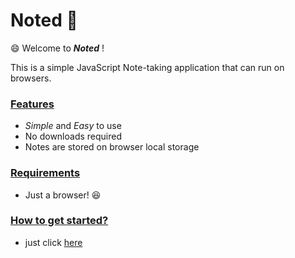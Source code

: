 # Noted  :notebook:
:smile: Welcome to ***Noted*** !

This is a simple JavaScript Note-taking application that can run on browsers. 

 ### <ins>Features </ins>
* _Simple_ and _Easy_ to use
* No downloads required
* Notes are stored on browser local storage

### <ins> Requirements </ins>
* Just a browser! :satisfied:

### <ins> How to get started? </ins>
* just click [here](notedapplication.netlify.app)
